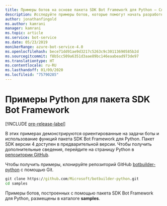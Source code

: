 ```yaml
---
title: Примеры ботов на основе пакета SDK Bot Framework для Python — Служба Azure Bot
description: Исследуйте примеры ботов, которые помогут начать разработку бота с помощью пакета SDK Bot Framework для Python.
author: jonathanfingold
ms.author: kamrani
manager: kamrani
ms.topic: article
ms.service: bot-service
ms.date: 05/23/2019
monikerRange: azure-bot-service-4.0
ms.openlocfilehash: bece71dd91ae9d3217c5263c9c30113690585b2d
ms.sourcegitcommit: f8b5cc509a6351d3aae89bc146eaabead973de97
ms.translationtype: HT
ms.contentlocale: ru-RU
ms.lasthandoff: 01/09/2020
ms.locfileid: "75790285"
---
```

# <a name="python-samples-for-bot-framework-sdk"></a>Примеры Python для пакета SDK Bot Framework
[!INCLUDE [pre-release-label](../includes/pre-release-label.md)]

В этих примерах демонстрируются ориентированные на задачи боты и использование функций пакета SDK Bot Framework для Python. Пакет SDK версии 4 доступен в предварительной версии. Чтобы получить дополнительные сведения, перейдите на страницу Python в [репозитории GitHub](https://github.com/Microsoft/botbuilder-python). 

Чтобы получить примеры, клонируйте репозиторий GitHub [botbuilder-python](https://github.com/Microsoft/botbuilder-python) с помощью Git.

```cmd
git clone https://github.com/Microsoft/botbuilder-python.git
cd samples
```
Примеры ботов, построенных с помощью пакета SDK Bot Framework для Python, размещены в каталоге **samples**.
